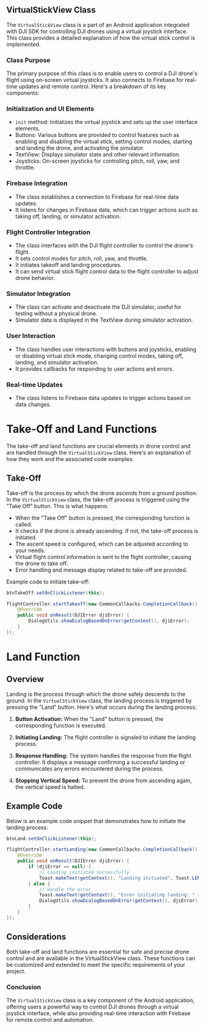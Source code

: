 ## VirtualStickView Class

The `VirtualStickView` class is a part of an Android application integrated with DJI SDK for controlling DJI drones using a virtual joystick interface. This class provides a detailed explanation of how the virtual stick control is implemented.

### Class Purpose

The primary purpose of this class is to enable users to control a DJI drone's flight using on-screen virtual joysticks. It also connects to Firebase for real-time updates and remote control. Here's a breakdown of its key components:

### Initialization and UI Elements

- `init` method: Initializes the virtual joystick and sets up the user interface elements.
- Buttons: Various buttons are provided to control features such as enabling and disabling the virtual stick, setting control modes, starting and landing the drone, and activating the simulator.
- TextView: Displays simulator state and other relevant information.
- Joysticks: On-screen joysticks for controlling pitch, roll, yaw, and throttle.

### Firebase Integration

- The class establishes a connection to Firebase for real-time data updates.
- It listens for changes in Firebase data, which can trigger actions such as taking off, landing, or simulator activation.

### Flight Controller Integration

- The class interfaces with the DJI flight controller to control the drone's flight.
- It sets control modes for pitch, roll, yaw, and throttle.
- It initiates takeoff and landing procedures.
- It can send virtual stick flight control data to the flight controller to adjust drone behavior.

### Simulator Integration

- The class can activate and deactivate the DJI simulator, useful for testing without a physical drone.
- Simulator data is displayed in the TextView during simulator activation.

### User Interaction

- The class handles user interactions with buttons and joysticks, enabling or disabling virtual stick mode, changing control modes, taking off, landing, and simulator activation.
- It provides callbacks for responding to user actions and errors.

### Real-time Updates

- The class listens to Firebase data updates to trigger actions based on data changes.

# Take-Off and Land Functions

The take-off and land functions are crucial elements in drone control and are handled through the `VirtualStickView` class. Here's an explanation of how they work and the associated code examples.

## Take-Off

Take-off is the process by which the drone ascends from a ground position. In the `VirtualStickView` class, the take-off process is triggered using the "Take Off" button. This is what happens:

- When the "Take Off" button is pressed, the corresponding function is called.
- It checks if the drone is already ascending. If not, the take-off process is initiated.
- The ascent speed is configured, which can be adjusted according to your needs.
- Virtual flight control information is sent to the flight controller, causing the drone to take off.
- Error handling and message display related to take-off are provided.

Example code to initiate take-off:
```java
btnTakeOff.setOnClickListener(this);

flightController.startTakeoff(new CommonCallbacks.CompletionCallback() {
    @Override
    public void onResult(DJIError djiError) {
        DialogUtils.showDialogBasedOnError(getContext(), djiError);
    }
});
```
# Land Function

## Overview

Landing is the process through which the drone safely descends to the ground. In the `VirtualStickView` class, the landing process is triggered by pressing the "Land" button. Here's what occurs during the landing process:

1. **Button Activation:** When the "Land" button is pressed, the corresponding function is executed.

2. **Initiating Landing:** The flight controller is signaled to initiate the landing process.

3. **Response Handling:** The system handles the response from the flight controller. It displays a message confirming a successful landing or communicates any errors encountered during the process.

4. **Stopping Vertical Speed:** To prevent the drone from ascending again, the vertical speed is halted.

## Example Code

Below is an example code snippet that demonstrates how to initiate the landing process:

```java
btnLand.setOnClickListener(this);

flightController.startLanding(new CommonCallbacks.CompletionCallback() {
    @Override
    public void onResult(DJIError djiError) {
        if (djiError == null) {
            // Landing initiated successfully
            Toast.makeText(getContext(), "Landing initiated", Toast.LENGTH_SHORT).show();
        } else {
            // Handle the error
            Toast.makeText(getContext(), "Error initiating landing: " + djiError.getDescription(), Toast_SHORT).show();
            DialogUtils.showDialogBasedOnError(getContext(), djiError);
        }
    }
});
```
## Considerations
Both take-off and land functions are essential for safe and precise drone control and are available in the VirtualStickView class. These functions can be customized and extended to meet the specific requirements of your project.


### Conclusion

The `VirtualStickView` class is a key component of the Android application, offering users a powerful way to control DJI drones through a virtual joystick interface, while also providing real-time interaction with Firebase for remote control and automation.
